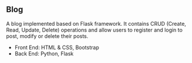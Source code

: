 
## Blog

A blog implemented based on Flask framework. It contains CRUD (Create, Read, Update, Delete) operations and allow users to register and login to post, modify or delete their posts.

- Front End: HTML & CSS, Bootstrap
- Back End: Python, Flask
